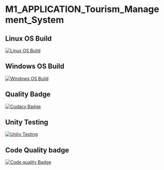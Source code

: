# M1_APPLICATION_Tourism_Management_System
## Linux OS Build
[![Linux OS Build](https://github.com/sreeni1346/M1_APPLICATION_Tourism_Management_system/actions/workflows/Linux_c-cpp.yml/badge.svg)](https://github.com/sreeni1346/M1_APPLICATION_Tourism_Management_system/blob/main/.github/workflows/Linux_c-cpp.yml)

## Windows OS Build
[![Windows OS Build](https://github.com/sreeni1346/M1_APPLICATION_Tourism_Management_system/actions/workflows/Windows_c-cpp.yml/badge.svg)](https://github.com/sreeni1346/M1_APPLICATION_Tourism_Management_system/blob/main/.github/workflows/Windows_c-cpp.yml)

## Quality Badge
[![Codacy Badge](https://app.codacy.com/project/badge/Grade/852eac1ed4b14b30a95799a47383268d)](https://www.codacy.com/gh/sreeni1346/M1_APPLICATION_Tourism_Management_system/dashboard?utm_source=github.com&amp;utm_medium=referral&amp;utm_content=sreeni1346/M1_APPLICATION_Tourism_Management_system&amp;utm_campaign=Badge_Grade)
## Unity Testing 
[![Unity Testing](https://github.com/sreeni1346/M1_APPLICATION_Tourism_Management_system/actions/workflows/unit_testingc-cpp.yml/badge.svg)](https://github.com/sreeni1346/M1_APPLICATION_Tourism_Management_system/blob/main/.github/workflows/unit_testingc-cpp.yml)

## Code Quality badge
[![Code quality Badge](https://api.codiga.io/project/29944/status/svg)](https://www.codacy.com/gh/sreeni1346/M1_APPLICATION_Tourism_Management_system/dashboard?utm_source=github.com&amp;utm_medium=referral&amp;utm_content=sreeni1346/M1_APPLICATION_Tourism_Management_system&amp;utm_campaign=Badge_Grade)
